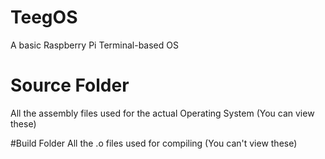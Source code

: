 # TeegOS
A basic Raspberry Pi Terminal-based OS

# Source Folder 
All the assembly files used for the actual Operating System (You can view these)

#Build Folder 
All the .o files used for compiling (You can't view these)
